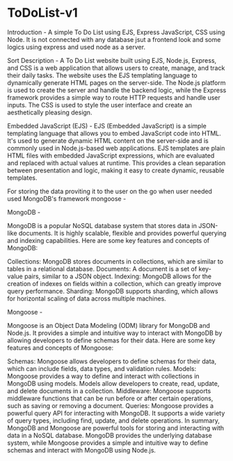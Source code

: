 # ToDoList-v1
Introduction - 
A simple To Do List using EJS, Express JavaScript, CSS using Node. It is not connected with any database jsut a frontend look and some logics using express and used node as a server. 

Sort Description - 
A To Do List website built using EJS, Node.js, Express, and CSS is a web application that allows users to create, manage, and track their daily tasks. The website uses the EJS templating language to dynamically generate HTML pages on the server-side. The Node.js platform is used to create the server and handle the backend logic, while the Express framework provides a simple way to route HTTP requests and handle user inputs. The CSS is used to style the user interface and create an aesthetically pleasing design.

Embedded JavaScript (EJS) - 
EJS (Embedded JavaScript) is a simple templating language that allows you to embed JavaScript code into HTML. It's used to generate dynamic HTML content on the server-side and is commonly used in Node.js-based web applications. EJS templates are plain HTML files with embedded JavaScript expressions, which are evaluated and replaced with actual values at runtime. This provides a clean separation between presentation and logic, making it easy to create dynamic, reusable templates.

For storing the data proviting it to the user on the go when user needed used MongoDB's framework mongoose - 

MongoDB - 

MongoDB is a popular NoSQL database system that stores data in JSON-like documents. It is highly scalable, flexible and provides powerful querying and indexing capabilities. Here are some key features and concepts of MongoDB:

Collections: MongoDB stores documents in collections, which are similar to tables in a relational database.
Documents: A document is a set of key-value pairs, similar to a JSON object.
Indexing: MongoDB allows for the creation of indexes on fields within a collection, which can greatly improve query performance.
Sharding: MongoDB supports sharding, which allows for horizontal scaling of data across multiple machines.

Mongoose - 

Mongoose is an Object Data Modeling (ODM) library for MongoDB and Node.js. It provides a simple and intuitive way to interact with MongoDB by allowing developers to define schemas for their data. Here are some key features and concepts of Mongoose:

Schemas: Mongoose allows developers to define schemas for their data, which can include fields, data types, and validation rules.
Models: Mongoose provides a way to define and interact with collections in MongoDB using models. Models allow developers to create, read, update, and delete documents in a collection.
Middleware: Mongoose supports middleware functions that can be run before or after certain operations, such as saving or removing a document.
Queries: Mongoose provides a powerful query API for interacting with MongoDB. It supports a wide variety of query types, including find, update, and delete operations.
In summary, MongoDB and Mongoose are powerful tools for storing and interacting with data in a NoSQL database. MongoDB provides the underlying database system, while Mongoose provides a simple and intuitive way to define schemas and interact with MongoDB using Node.js.
